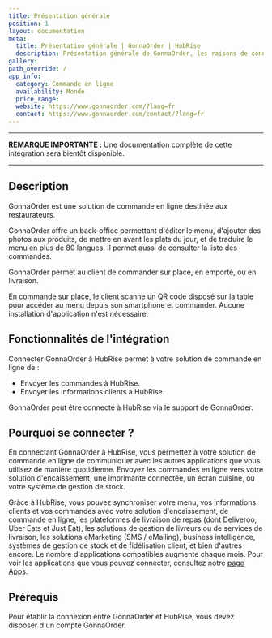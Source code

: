 ```yaml
---
title: Présentation générale
position: 1
layout: documentation
meta:
  title: Présentation générale | GonnaOrder | HubRise
  description: Présentation générale de GonnaOrder, les raisons de connecter votre solution de commande en ligne à HubRise et liste des fonctionnalités de l'intégration avec HubRise.
gallery:
path_override: /
app_info:
  category: Commande en ligne
  availability: Monde
  price_range:
  website: https://www.gonnaorder.com/?lang=fr
  contact: https://www.gonnaorder.com/contact/?lang=fr
---
```


---

**REMARQUE IMPORTANTE :** Une documentation complète de cette intégration sera bientôt disponible.

---

## Description

GonnaOrder est une solution de commande en ligne destinée aux restaurateurs.

GonnaOrder offre un back-office permettant d'éditer le menu, d'ajouter des photos aux produits, de mettre en avant les plats du jour, et de traduire le menu en plus de 80 langues. Il permet aussi de consulter la liste des commandes.

GonnaOrder permet au client de commander sur place, en emporté, ou en livraison.

En commande sur place, le client scanne un QR code disposé sur la table pour accéder au menu depuis son smartphone et commander. Aucune installation d'application n'est nécessaire.

## Fonctionnalités de l'intégration

Connecter GonnaOrder à HubRise permet à votre solution de commande en ligne de :

- Envoyer les commandes à HubRise.
- Envoyer les informations clients à HubRise.

GonnaOrder peut être connecté à HubRise via le support de GonnaOrder.

## Pourquoi se connecter ?

En connectant GonnaOrder à HubRise, vous permettez à votre solution de commande en ligne de communiquer avec les autres applications que vous utilisez de manière quotidienne. Envoyez les commandes en ligne vers votre solution d'encaissement, une imprimante connectée, un écran cuisine, ou votre système de gestion de stock.

Grâce à HubRise, vous pouvez synchroniser votre menu, vos informations clients et vos commandes avec votre solution d'encaissement, de commande en ligne, les plateformes de livraison de repas (dont Deliveroo, Uber Eats et Just Eat), les solutions de gestion de livreurs ou de services de livraison, les solutions eMarketing (SMS / eMailing), business intelligence, systèmes de gestion de stock et de fidélisation client, et bien d'autres encore. Le nombre d'applications compatibles augmente chaque mois. Pour voir les applications que vous pouvez connecter, consultez notre [page Apps](/apps).

## Prérequis

Pour établir la connexion entre GonnaOrder et HubRise, vous devez disposer d'un compte GonnaOrder.
